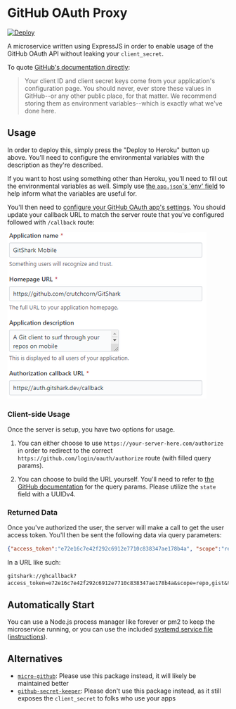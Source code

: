# GitHub OAuth Proxy

[![Deploy](https://www.herokucdn.com/deploy/button.svg)](https://heroku.com/deploy)

A microservice written using ExpressJS in order to enable usage of the GitHub OAuth API without leaking your `client_secret`.

To quote [GitHub's documentation directly](https://developer.github.com/v3/guides/basics-of-authentication/):

> Your client ID and client secret keys come from your application's configuration page. You should never, ever store these values in GitHub--or any other public place, for that matter. We recommend storing them as environment variables--which is exactly what we've done here.

## Usage

In order to deploy this, simply press the "Deploy to Heroku" button up above. You'll need to configure the environmental variables with the description as they're described.

If you want to host using something other than Heroku, you'll need to fill out the environmental variables as well. Simply use [the `app.json`'s 'env' field](./app.json) to help inform what the variables are useful for.

You'll then need to [configure your GitHub OAuth app's settings](https://github.com/settings/developers). You should update your callback URL to match the server route that you've configured followed with `/callback` route:

![The GitShark OAuth app showing a callback of auth.gitshark.dev/callback](./auth_callback.png)

### Client-side Usage

Once the server is setup, you have two options for usage.

1) You can either choose to use `https://your-server-here.com/authorize` in order to redirect to the correct `https://github.com/login/oauth/authorize` route (with filled query params).

2) You can choose to build the URL yourself. You'll need to refer to [the GitHub documentation](https://developer.github.com/apps/building-oauth-apps/authorizing-oauth-apps/) for the query params. Please utilize the `state` field with a UUIDv4.

### Returned Data

Once you've authorized the user, the server will make a call to get the user access token. You'll then be sent the following data via query parameters:

```json
{"access_token":"e72e16c7e42f292c6912e7710c838347ae178b4a", "scope":"repo,gist", "token_type":"bearer"}
```

In a URL like such:

```text
gitshark://ghcallback?access_token=e72e16c7e42f292c6912e7710c838347ae178b4a&scope=repo,gist&token_type=bearer
```

## Automatically Start

You can use a Node.js process manager like forever or pm2 to keep the microservice running, or you can use the included [systemd service file](./service/github-oauth-proxy.service) ([instructions](./service/README.md)).

## Alternatives

- [`micro-github`](https://github.com/mxstbr/micro-github): Please use this package instead, it will likely be maintained better
- [`github-secret-keeper`](https://github.com/HenrikJoreteg/github-secret-keeper): Please don't use this package instead, as it still exposes the `client_secret` to folks who use your apps

